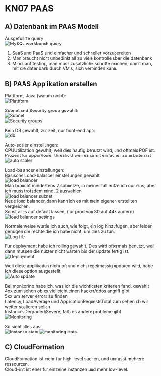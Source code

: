 # KN07 PAAS

## A) Datenbank im PAAS Modell

Ausgefuhrte query <br>
![MySQL workbench query](./assets/MySQL%20workbench%20query.png) 

1. SaaS und PaaS sind einfacher und schneller vorzubereiten
2. Man braucht nicht unbedinkt all zu viele kontrolle uber die datenbank
3. Mind. auf testing, man muss zusatzliche schritte machen, damit man, mit die datenbank durch VM's, sich verbinden kann.

## B) PAAS Applikation erstellen

Plattform, Java (warum nicht): <br>
![Plattform](./assets/Beanstalk-Platform.png) <br>

Subnet und Security-group gewahlt: <br>
![Subnet](./assets/Beanstalk-subnets.png) <br>
![Security groups](./assets/Beanstalk-sec-group.png) <br>

Kein DB gewahlt, zur zeit, nur front-end app: <br>
![db](./assets/Beanstalk-db.png) <br>

Auto-scaler einstellungen: <br>
CPUUtilization gewahlt, weil dies haufig benutzt wird, und oftmals POF ist. <br> 
Prozent fur upper/lower threshold weil es damit einfacher zu arbeiten ist <br>
![auto scaler](./assets/Beanstalk-scailing.png) <br>

Load-balancer einstellungen: <br>
Basische Load-balancer einstellungen gewahlt <br>
![load balancer](./assets/Beanstalk-loadbalancer.png) <br>
Man braucht mindestens 2 subnetze, in meiner fall nutze ich nur eins, aber ich muss trotzdem mind. 2 auswahlen <br>
![load balancer subnet](./assets/Beanstalk-load-subnet.png) <br>
Neue load balancer, dann kann ich es mit mein eigenen erstellten vergleichen. <br>
Sonst alles auf default lassen, (fur prod von 80 auf 443 andern) <br>
![load balancer settings](./assets/Beanstalk-load-settings.png) <br>


Normalerweise wurde ich auch, wie folgt, ein log hinzufugen, aber leider genugen die rechte die ich habe nicht, um dies zu tun. <br>
![Log file](./assets/Beanstalk-log-files.png) <br>


Fur deployment habe ich rolling gewahlt. Dies wird oftermals benutzt, weil dann mussen die nutzer nicht warten bis der update fertig ist. <br>
![Deployment](./assets/Beanstalk-deployment.png) <br>

Weil diese applikation nicht oft und nicht regelmassig updated wird, habe ich diese option ausgestellt <br>
![Auto update](./assets/Beanstalk-auto-updates.png) <br>

Bei monitoring habe ich, was ich die wichtigsten kriterien fand, gewahlt <br>
4xx zum sehen ob es vielleicht einen hacker/ddos angriff gibt <br>
5xx um server errors zu finden <br>
Latency, LoadAverage und ApplicationRequestsTotal zum sehen ob wir weiter scalieren sollen <br>
InstancesDegraded/Severe, falls es andere probleme gibt <br>
![Monitoring](./assets/Beanstalk-cloudwatch-settings.png)



So sieht alles aus: <br>
![Instance stats](./assets/Bean-stats-instances.png)
![monitoring stats](./assets/Bean-stats-monitoring.png)




## C) CloudFormation

CloudFormation ist mehr fur high-level sachen, und umfasst mehrere ressourcen. <br>
Cloud-init ist eher fur einzelne instanzen und mehr low-level.